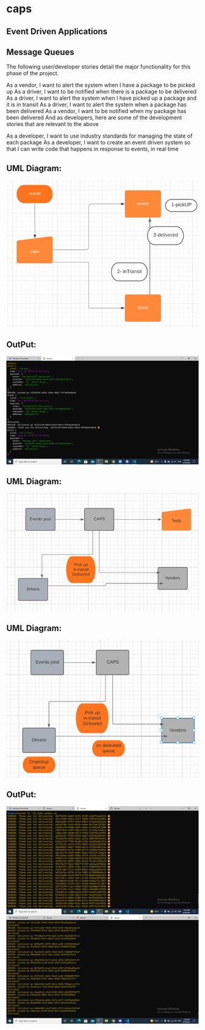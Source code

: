 # caps

## Event Driven Applications

## Message Queues

The following user/developer stories detail the major functionality for this phase of the project.

As a vendor, I want to alert the system when I have a package to be picked up
As a driver, I want to be notified when there is a package to be delivered
As a driver, I want to alert the system when I have picked up a package and it is in transit
As a driver, I want to alert the system when a package has been delivered
As a vendor, I want to be notified when my package has been delivered
And as developers, here are some of the development stories that are relevant to the above

As a developer, I want to use industry standards for managing the state of each package
As a developer, I want to create an event driven system so that I can write code that happens in response to events, in real time

## UML Diagram:
![uml](/UMLLAB11.png)

## OutPut:
![OutPut](/output.png)

## UML Diagram:
![uml](/UMLLab12.png)

## UML Diagram:
![uml](/UMLLab13.png)

## OutPut:
![OutPut](/vendor2.png)
![OutPut](/driver2.png)